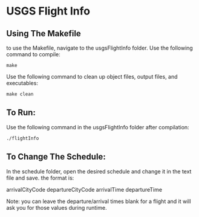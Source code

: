 # USGS Flight Info

## Using The Makefile
to use the Makefile, navigate to the usgsFlightInfo folder.
Use the following command to compile:
```
make
```
Use the following command to clean up object files, output files, and executables:
```
make clean
```
## To Run:
Use the following command in the usgsFlightInfo folder after compilation:
```
./flightInfo
```

## To Change The Schedule:
In the schedule folder, open the desired schedule and change it in the text file and save. the format is:

arrivalCityCode departureCityCode arrivalTime departureTime

Note: you can leave the departure/arrival times blank for a flight and it will ask you for those values during runtime.
